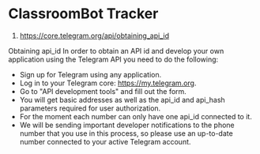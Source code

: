 # ClassroomBot Tracker 

1) https://core.telegram.org/api/obtaining_api_id
   
Obtaining api_id
   In order to obtain an API id and develop your own application using the Telegram API you need to do the following:

- Sign up for Telegram using any application.
- Log in to your Telegram core: https://my.telegram.org.
- Go to "API development tools" and fill out the form.
- You will get basic addresses as well as the api_id and api_hash parameters required for user authorization.
- For the moment each number can only have one api_id connected to it.
- We will be sending important developer notifications to the phone number that you use in this process, so please use an up-to-date number connected to your active Telegram account.